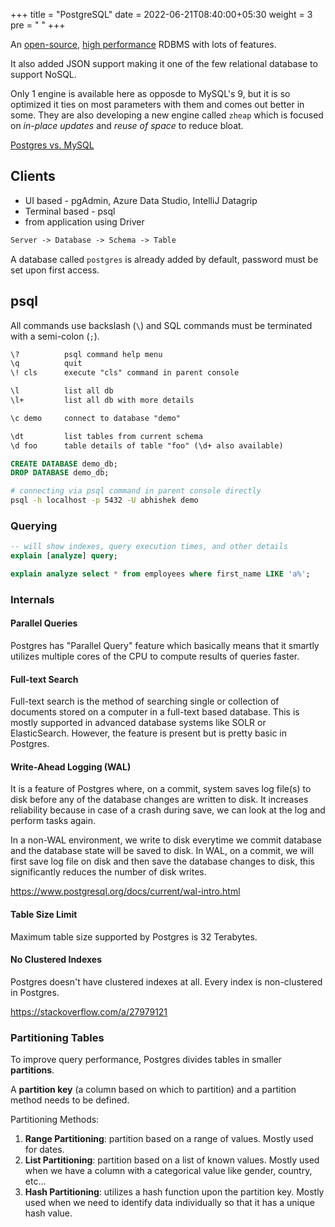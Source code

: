 +++
title = "PostgreSQL"
date =  2022-06-21T08:40:00+05:30
weight = 3
pre = "<i class='devicon-postgresql-plain'></i> "
+++

An [open-source](https://www.postgresql.org/about/press/faq/#:~:text=PostgreSQL%20is%20liberally%20licenced%20and,licenced%20and%20owned%20by%20Oracle.), [high performance](https://youtu.be/yxM49iyTUU0) RDBMS with lots of features.

It also added JSON support making it one of the few relational database to support NoSQL.

Only 1 engine is available here as opposde to MySQL's 9, but it is so optimized it ties on most parameters with them and comes out better in some. They are also developing a new engine called `zheap` which is focused on _in-place updates_ and _reuse of space_ to reduce bloat.

[Postgres vs. MySQL](https://www.postgresqltutorial.com/postgresql-tutorial/postgresql-vs-mysql/)

## Clients
- UI based - pgAdmin, Azure Data Studio, IntelliJ Datagrip
- Terminal based - psql
- from application using Driver

```txt
Server -> Database -> Schema -> Table
```
A database called `postgres` is already added by default, password must be set upon first access.

## psql

All commands use backslash (`\`) and SQL commands must be terminated with a semi-colon (`;`).

```txt
\? 			psql command help menu
\q 			quit
\! cls		execute "cls" command in parent console

\l 			list all db
\l+ 		list all db with more details

\c demo		connect to database "demo"

\dt 		list tables from current schema
\d foo 		table details of table "foo" (\d+ also available)
```

```sql
CREATE DATABASE demo_db;
DROP DATABASE demo_db;
```

```sh
# connecting via psql command in parent console directly
psql -h localhost -p 5432 -U abhishek demo
```

### Querying
```sql
-- will show indexes, query execution times, and other details
explain [analyze] query;

explain analyze select * from employees where first_name LIKE 'a%';
```

### Internals

#### Parallel Queries
Postgres has "Parallel Query" feature which basically means that it smartly utilizes multiple cores of the CPU to compute results of queries faster.

#### Full-text Search
Full-text search is the method of searching single or collection of documents stored on a computer in a full-text based database. This is mostly supported in advanced database systems like SOLR or ElasticSearch. However, the feature is present but is pretty basic in Postgres.

#### Write-Ahead Logging (WAL)
It is a feature of Postgres where, on a commit, system saves log file(s) to disk before any of the database changes are written to disk. It increases reliability because in case of a crash during save, we can look at the log and perform tasks again.

In a non-WAL environment, we write to disk everytime we commit database and the database state will be saved to disk. In WAL, on a commit, we will first save log file on disk and then save the database changes to disk, this significantly reduces the number of disk writes.

https://www.postgresql.org/docs/current/wal-intro.html

#### Table Size Limit
Maximum table size supported by Postgres is 32 Terabytes.

#### No Clustered Indexes
Postgres doesn't have clustered indexes at all. Every index is non-clustered in Postgres.

https://stackoverflow.com/a/27979121


### Partitioning Tables
To improve query performance, Postgres divides tables in smaller **partitions**. 

A **partition key** (a column based on which to partition) and a partition method needs to be defined.

Partitioning Methods:
1. **Range Partitioning**: partition based on a range of values. Mostly used for dates.
2. **List Partitioning**: partition based on a list of known values. Mostly used when we have a column with a categorical value like gender, country, etc...
3. **Hash Partitioning**: utilizes a hash function upon the partition key. Mostly used when we need to identify data individually so that it has a unique hash value.